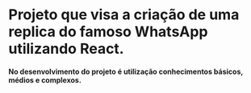 # Projeto que visa a criação de uma replica do famoso WhatsApp utilizando React.

#### No desenvolvimento do projeto é utilização conhecimentos básicos, médios e complexos.
